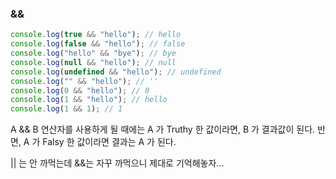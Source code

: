 ### &&

```js
console.log(true && "hello"); // hello
console.log(false && "hello"); // false
console.log("hello" && "bye"); // bye
console.log(null && "hello"); // null
console.log(undefined && "hello"); // undefined
console.log("" && "hello"); // ''
console.log(0 && "hello"); // 0
console.log(1 && "hello"); // hello
console.log(1 && 1); // 1
```

A && B 연산자를 사용하게 될 때에는 A 가 Truthy 한 값이라면, B 가 결과값이 된다. 반면, A 가 Falsy 한 값이라면 결과는 A 가 된다.

|| 는 안 까먹는데 &&는 자꾸 까먹으니 제대로 기억해놓자...
